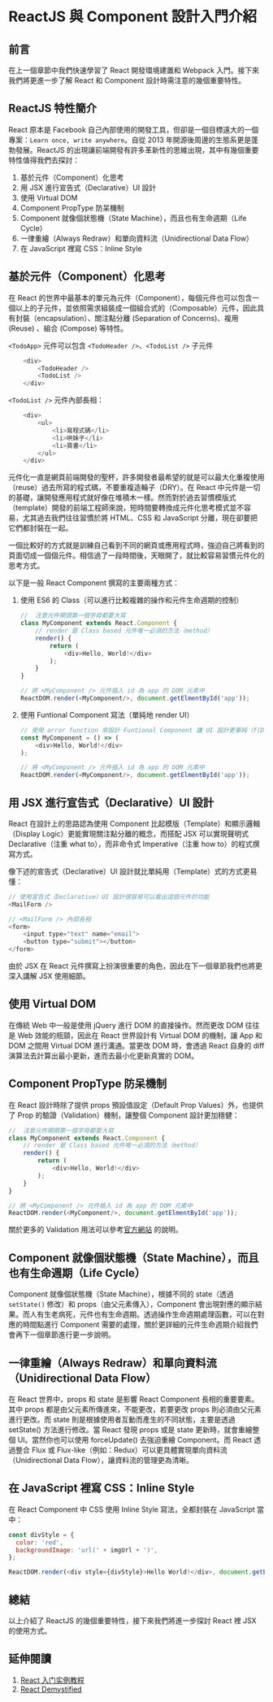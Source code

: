 # ReactJS 與 Component 設計入門介紹

## 前言
在上一個章節中我們快速學習了 React 開發環境建置和 Webpack 入門。接下來我們將更進一步了解 React 和 Component 設計時需注意的幾個重要特性。

## ReactJS 特性簡介
React 原本是 Facebook 自己內部使用的開發工具，但卻是一個目標遠大的一個專案：`Learn once, write anywhere`。自從 2013 年開源後周邊的生態系更是蓬勃發展。ReactJS 的出現讓前端開發有許多革新性的思維出現，其中有幾個重要特性值得我們去探討：

1. 基於元件（Component）化思考
2. 用 JSX 進行宣告式（Declarative）UI 設計
3. 使用 Virtual DOM
4. Component PropType 防呆機制
5. Component 就像個狀態機（State Machine），而且也有生命週期（Life Cycle）
6. 一律重繪（Always Redraw）和單向資料流（Unidirectional Data Flow）
7. 在 JavaScript 裡寫 CSS：Inline Style 

## 基於元件（Component）化思考
在 React 的世界中最基本的單元為元件（Component），每個元件也可以包含一個以上的子元件，並依照需求組裝成一個組合式的（Composable）元件，因此具有封裝（encapsulation）、關注點分離 (Separation of Concerns)、複用 (Reuse) 、組合 (Compose) 等特性。

`<TodoApp>` 元件可以包含 `<TodoHeader />`、`<TodoList />` 子元件
```javascript
	<div>
		<TodoHeader />
		<TodoList />
	</div>
```

`<TodoList />` 元件內部長相：
```javascript
	<div>
		<ul>
			<li>寫程式碼</li>
			<li>哄妹子</li>
			<li>買書</li>
		</ul>
	</div>
```

元件化一直是網頁前端開發的聖杯，許多開發者最希望的就是可以最大化重複使用（reuse）過去所寫的程式碼，不要重複造輪子（DRY）。在 React 中元件是一切的基礎，讓開發應用程式就好像在堆積木一樣。然而對於過去習慣模版式（template）開發的前端工程師來說，短時間要轉換成元件化思考模式並不容易，尤其過去我們往往習慣於將 HTML、CSS 和 JavaScript 分離，現在卻要把它們都封裝在一起。

一個比較好的方式就是訓練自己看到不同的網頁或應用程式時，強迫自己將看到的頁面切成一個個元件。相信過了一段時間後，天眼開了，就比較容易習慣元件化的思考方式。

以下是一般 React Component 撰寫的主要兩種方式：

1. 使用 ES6 的 Class（可以進行比較複雜的操作和元件生命週期的控制）

	```javascript
	//  注意元件開頭第一個字母都要大寫
	class MyComponent extends React.Component {
		// render 是 Class based 元件唯一必須的方法（method）
		render() {
			return (
				<div>Hello, World!</div>
			);
		}
	}

	// 將 <MyComponent /> 元件插入 id 為 app 的 DOM 元素中
	ReactDOM.render(<MyComponent/>, document.getElmentById('app'));
	```

2. 使用 Funtional Component 寫法（單純地 render UI）

	```javascript
	// 使用 arror function 來設計 Funtional Component 讓 UI 設計更單純（f(D) => UI），減少副作用（side effect）
	const MyComponent = () => (
		<div>Hello, World!</div>
	);
	
	// 將 <MyComponent /> 元件插入 id 為 app 的 DOM 元素中
	ReactDOM.render(<MyComponent/>, document.getElmentById('app'));
	```

## 用 JSX 進行宣告式（Declarative）UI 設計
React 在設計上的思路認為使用 Component 比起模版（Template）和顯示邏輯（Display Logic）更能實現關注點分離的概念，而搭配 JSX 可以實現聲明式 Declarative（注重 what to），而非命令式 Imperative（注重 how to）的程式撰寫方式。

像下述的宣告式（Declarative）UI 設計就比單純用（Template）式的方式更易懂：

```javascript
// 使用宣告式（Declarative）UI 設計很容易可以看出這個元件的功能
<MailForm />
```

```javascript
// <MailForm /> 內部長相
<form>
	<input type="text" name="email">
	<button type="submit"></button>
</form>
```

由於 JSX 在 React 元件撰寫上扮演很重要的角色，因此在下一個章節我們也將更深入講解 JSX 使用細節。 

## 使用 Virtual DOM
在傳統 Web 中一般是使用 jQuery 進行 DOM 的直接操作。然而更改 DOM 往往是 Web 效能的瓶頸，因此在 React 世界設計有 Virtual DOM 的機制，讓 App 和 DOM 之間用 Virtual DOM 進行溝通。當更改 DOM 時，會透過 React 自身的 diff 演算法去計算出最小更新，進而去最小化更新真實的 DOM。

## Component PropType 防呆機制
在 React 設計時除了提供 props 預設值設定（Default Prop Values）外，也提供了 Prop 的驗證（Validation）機制，讓整個 Component 設計更加穩健：

```javascript
//  注意元件開頭第一個字母都要大寫
class MyComponent extends React.Component {
	// render 是 Class based 元件唯一必須的方法（method）
	render() {
		return (
			<div>Hello, World!</div>
		);
	}
}

// 將 <MyComponent /> 元件插入 id 為 app 的 DOM 元素中
ReactDOM.render(<MyComponent/>, document.getElmentById('app'));
```

關於更多的 Validation 用法可以參考[官方網站](https://facebook.github.io/react/docs/reusable-components.html) 的說明。

## Component 就像個狀態機（State Machine），而且也有生命週期（Life Cycle）
Component 就像個狀態機（State Machine），根據不同的 state（透過 `setState()` 修改）和 props（由父元素傳入），Component 會出現對應的顯示結果。而人有生老病死，元件也有生命週期。透過操作生命週期處理函數，可以在對應的時間點進行 Component 需要的處理，關於更詳細的元件生命週期介紹我們會再下一個章節進行更一步說明。

## 一律重繪（Always Redraw）和單向資料流（Unidirectional Data Flow）
在 React 世界中，props 和 state 是影響 React Component 長相的重要要素。其中 props 都是由父元素所傳進來，不能更改，若要更改 props 則必須由父元素進行更改。而 state 則是根據使用者互動而產生的不同狀態，主要是透過 setState() 方法進行修改。當 React 發現 props 或是 state 更新時，就會重繪整個 UI。當然你也可以使用 forceUpdate() 去強迫重繪 Component。而 React 透過整合 Flux 或 Flux-like（例如：Redux）可以更具體實現單向資料流（Unidirectional Data Flow），讓資料流的管理更為清晰。

## 在 JavaScript 裡寫 CSS：Inline Style 
在 React Component 中 CSS 使用 Inline Style 寫法，全都封裝在 JavaScript 當中：

```javascript
const divStyle = {
  color: 'red',
  backgroundImage: 'url(' + imgUrl + ')',
};

ReactDOM.render(<div style={divStyle}>Hello World!</div>, document.getElmentById('app));
```

## 總結
以上介紹了 ReactJS 的幾個重要特性，接下來我們將進一步探討 React 裡 JSX 的使用方式。

## 延伸閱讀
1. [React 入门实例教程](http://www.ruanyifeng.com/blog/2015/03/react.html)
2. [React Demystified](http://blog.reverberate.org/2014/02/react-demystified.html)
